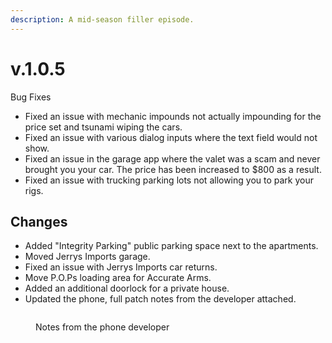 ```yaml
---
description: A mid-season filler episode.
---
```


# v.1.0.5

Bug Fixes

* Fixed an issue with mechanic impounds not actually impounding for the price set and tsunami wiping the cars.
* Fixed an issue with various dialog inputs where the text field would not show.
* Fixed an issue in the garage app where the valet was a scam and never brought you your car. The price has been increased to $800 as a result.
* Fixed an issue with trucking parking lots not allowing you to park your rigs.



## Changes

* Added "Integrity Parking" public parking space next to the apartments.
* Moved Jerrys Imports garage.
* Fixed an issue with Jerrys Imports car returns.
* Move P.O.Ps loading area for Accurate Arms.
* Added an additional doorlock for a private house.
* Updated the phone, full patch notes from the developer attached.

<figure><img src="https://i.imgur.com/xRAIfHi.png" alt=""><figcaption><p>Notes from the phone developer</p></figcaption></figure>
